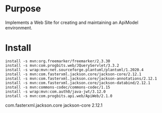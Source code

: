# Purpose

Implements a Web Site for creating and maintaining an ApiModel environment.

# Install

```
install -s mvn:org.freemarker/freemarker/2.3.30
install -s mvn:com.progbits.web/JQueryServlet/3.3.2
install -s wrap:mvn:net.sourceforge.plantuml/plantuml/1.2020.4
install -s mvn:com.fasterxml.jackson.core/jackson-core/2.12.1
install -s mvn:com.fasterxml.jackson.core/jackson-annotations/2.12.1
install -s mvn:com.fasterxml.jackson.core/jackson-databind/2.12.1
install -s mvn:commons-codec/commons-codec/1.15
install -s wrap:mvn:com.auth0/java-jwt/3.12.0
install -s mvn:com.progbits.api.web/ApiWeb/2.1.0
```

<!-- https://mvnrepository.com/artifact/com.fasterxml.jackson.core/jackson-core -->
<dependency>
    <groupId>com.fasterxml.jackson.core</groupId>
    <artifactId>jackson-core</artifactId>
    <version>2.12.1</version>
</dependency>
